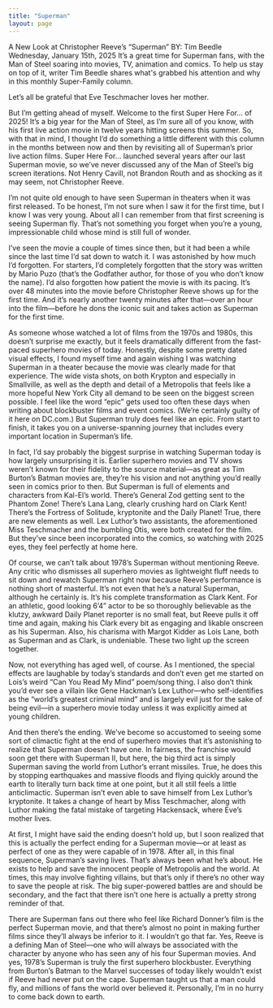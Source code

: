 ```yaml
---
title: "Superman"
layout: page
---
```


A New Look at Christopher Reeve’s “Superman”
BY: Tim Beedle
Wednesday, January 15th, 2025
It’s a great time for Superman fans, with the Man of Steel soaring into movies, TV, animation and comics. To help us stay on top of it, writer Tim Beedle shares what's grabbed his attention and why in this monthly Super-Family column.


Let’s all be grateful that Eve Teschmacher loves her mother.

But I’m getting ahead of myself. Welcome to the first Super Here For… of 2025! It’s a big year for the Man of Steel, as I’m sure all of you know, with his first live action movie in twelve years hitting screens this summer. So, with that in mind, I thought I’d do something a little different with this column in the months between now and then by revisiting all of Superman’s prior live action films. Super Here For… launched several years after our last Superman movie, so we’ve never discussed any of the Man of Steel’s big screen iterations. Not Henry Cavill, not Brandon Routh and as shocking as it may seem, not Christopher Reeve.


I’m not quite old enough to have seen Superman in theaters when it was first released. To be honest, I’m not sure when I saw it for the first time, but I know I was very young. About all I can remember from that first screening is seeing Superman fly. That’s not something you forget when you’re a young, impressionable child whose mind is still full of wonder.

I’ve seen the movie a couple of times since then, but it had been a while since the last time I’d sat down to watch it. I was astonished by how much I’d forgotten. For starters, I’d completely forgotten that the story was written by Mario Puzo (that’s the Godfather author, for those of you who don’t know the name). I’d also forgotten how patient the movie is with its pacing. It’s over 48 minutes into the movie before Christopher Reeve shows up for the first time. And it’s nearly another twenty minutes after that—over an hour into the film—before he dons the iconic suit and takes action as Superman for the first time.

As someone whose watched a lot of films from the 1970s and 1980s, this doesn’t surprise me exactly, but it feels dramatically different from the fast-paced superhero movies of today. Honestly, despite some pretty dated visual effects, I found myself time and again wishing I was watching Superman in a theater because the movie was clearly made for that experience. The wide vista shots, on both Krypton and especially in Smallville, as well as the depth and detail of a Metropolis that feels like a more hopeful New York City all demand to be seen on the biggest screen possible. I feel like the word “epic” gets used too often these days when writing about blockbuster films and event comics. (We’re certainly guilty of it here on DC.com.) But Superman truly does feel like an epic. From start to finish, it takes you on a universe-spanning journey that includes every important location in Superman’s life.


In fact, I’d say probably the biggest surprise in watching Superman today is how largely unsurprising it is. Earlier superhero movies and TV shows weren’t known for their fidelity to the source material—as great as Tim Burton’s Batman movies are, they’re his vision and not anything you’d really seen in comics prior to then. But Superman is full of elements and characters from Kal-El’s world. There’s General Zod getting sent to the Phantom Zone! There’s Lana Lang, clearly crushing hard on Clark Kent! There’s the Fortress of Solitude, kryptonite and the Daily Planet! True, there are new elements as well. Lex Luthor’s two assistants, the aforementioned Miss Teschmacher and the bumbling Otis, were both created for the film. But they’ve since been incorporated into the comics, so watching with 2025 eyes, they feel perfectly at home here.

Of course, we can’t talk about 1978’s Superman without mentioning Reeve. Any critic who dismisses all superhero movies as lightweight fluff needs to sit down and rewatch Superman right now because Reeve’s performance is nothing short of masterful. It’s not even that he’s a natural Superman, although he certainly is. It’s his complete transformation as Clark Kent. For an athletic, good looking 6’4” actor to be so thoroughly believable as the klutzy, awkward Daily Planet reporter is no small feat, but Reeve pulls it off time and again, making his Clark every bit as engaging and likable onscreen as his Superman. Also, his charisma with Margot Kidder as Lois Lane, both as Superman and as Clark, is undeniable. These two light up the screen together.

Now, not everything has aged well, of course. As I mentioned, the special effects are laughable by today’s standards and don’t even get me started on Lois’s weird “Can You Read My Mind” poem/song thing. I also don’t think you’d ever see a villain like Gene Hackman’s Lex Luthor—who self-identifies as the “world’s greatest criminal mind” and is largely evil just for the sake of being evil—in a superhero movie today unless it was explicitly aimed at young children.


And then there’s the ending. We’ve become so accustomed to seeing some sort of climactic fight at the end of superhero movies that it’s astonishing to realize that Superman doesn’t have one. In fairness, the franchise would soon get there with Superman II, but here, the big third act is simply Superman saving the world from Luthor’s errant missiles. True, he does this by stopping earthquakes and massive floods and flying quickly around the earth to literally turn back time at one point, but it all still feels a little anticlimactic. Superman isn’t even able to save himself from Lex Luthor’s kryptonite. It takes a change of heart by Miss Teschmacher, along with Luthor making the fatal mistake of targeting Hackensack, where Eve’s mother lives.

At first, I might have said the ending doesn’t hold up, but I soon realized that this is actually the perfect ending for a Superman movie—or at least as perfect of one as they were capable of in 1978. After all, in this final sequence, Superman’s saving lives. That’s always been what he’s about. He exists to help and save the innocent people of Metropolis and the world. At times, this may involve fighting villains, but that’s only if there’s no other way to save the people at risk. The big super-powered battles are and should be secondary, and the fact that there isn’t one here is actually a pretty strong reminder of that.


There are Superman fans out there who feel like Richard Donner’s film is the perfect Superman movie, and that there’s almost no point in making further films since they’ll always be inferior to it. I wouldn’t go that far. Yes, Reeve is a defining Man of Steel—one who will always be associated with the character by anyone who has seen any of his four Superman movies. And yes, 1978’s Superman is truly the first superhero blockbuster. Everything from Burton’s Batman to the Marvel successes of today likely wouldn’t exist if Reeve had never put on the cape. Superman taught us that a man could fly, and millions of fans the world over believed it. Personally, I’m in no hurry to come back down to earth.
 
